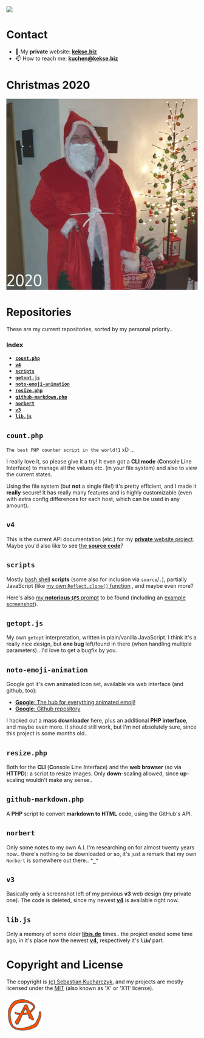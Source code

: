 <!---
kekse1/kekse1 is a ✨ special ✨ repository because its `README.md` (this file) appears on your GitHub profile.
You can click the Preview link to take a look at your changes.
--->

<img src="https://kekse.biz/github.php?draw&override=github:kekse1" />

# Contact

- 👋 My **private** website: [**kekse.biz**](https://kekse.biz/)
- 📫 How to reach me: **kuchen@kekse.biz**

# Christmas 2020

![Christmas 2020](img/2020.png)

# Repositories
These are my current repositories, sorted by my personal priority..

### Index

* [**`count.php`**](#countphp)
* [**`v4`**](#v4)
* [**`scripts`**](#scripts)
* [**`getopt.js`**](#getoptjs)
* [**`noto-emoji-animation`**](#noto-emoji-animation)
* [**`resize.php`**](#resizephp)
* [**`github-markdown.php`**](#github-markdownphp)
* [**`norbert`**](#norbert)
* [**`v3`**](#v3)
* [**`lib.js`**](#libjs)

## **`count.php`**
`The best PHP counter script in the world!1` xD ...

I really love it, so please give it a try! It even got a **CLI mode** (**C**onsole **L**ine **I**nterface)
to manage all the values etc. (in your file system) and also to view the current states.

Using the file system (but **not** a single file!) it's pretty efficient, and I made it **really** secure!
It has really many features and is highly customizable (even with extra config differences for each host,
which can be used in any amount).

## **`v4`**
This is the current API documentation (etc.) for my [**private** website project](https://kekse.biz/).
Maybe you'd also like to see [the **source code**](https://kekse.biz/?~sources)?

## **`scripts`**
Mostly [bash shell](https://www.gnu.org/software/bash/) **scripts** (some also for inclusion via `source`/`.`),
partially JavaScript (like [my own `Reflect.clone()` function](../scripts/#clonejs) , and maybe even more?

Here's also [my **notorious `$PS`** prompt](scripts/#promptsh) to be found (including an
[example screenshot](scripts/img/prompt.png)).

## **`getopt.js`**
My own `getopt` interpretation, written in plain/vanilla JavaScript. I think it's a really nice design,
but **one bug** left/found in there (when handling multiple parameters).. I'd love to get a bugfix by you.

## **`noto-emoji-animation`**
Google got it's own animated icon set, available via web interface (and github, too):

* [**Google**: The hub for everything animated emoji!](https://googlefonts.github.io/noto-emoji-animation/)
* [**Google**: Github repository](https://github.com/googlefonts/noto-emoji)

I hacked out a **mass downloader** here, plus an additional **PHP interface**, and maybe even more. It should
still work, but I'm not absolutely sure, since this project is some months old..

## **`resize.php`**
Both for the **CLI** (**C**onsole **L**ine **I**nterface) and the **web browser** (so via **HTTPD**): a script
to resize images. Only **down**-scaling allowed, since **up**-scaling wouldn't make any sense..

## **`github-markdown.php`**
A **PHP** script to convert **markdown to HTML** code, using the GitHub's API.

## **`norbert`**
Only some notes to my own A.I. I'm researching on for almost twenty years now.. there's nothing to be downloaded
or so, it's just a remark that my own `Norbert` is somewhere out there.. **`^_^`**

## **`v3`**
Basically only a screenshot left of my previous **v3** web design (my private one). The code is deleted, since
my newest [**v4**](#v4) is available right now.

## **`lib.js`**
Only a memory of some older [**libjs.de**](https://libjs.de/) times.. the project ended some time ago, in it's
place now the newest [**v4**](#v4), respectively it's **`lib`/** part.

# Copyright and License
The copyright is [(c) Sebastian Kucharczyk](COPYRIGHT.txt),
and my projects are mostly licensed under the [MIT](LICENSE.txt)
(also known as 'X' or 'X11' license).

![kekse.biz](favicon.png)
